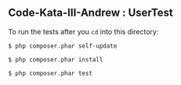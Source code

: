 Code-Kata-III-Andrew : **UserTest**
-------------------------------------

To run the tests after you ``cd`` into this directory:

```$ php composer.phar self-update```

```$ php composer.phar install```

```$ php composer.phar test```
